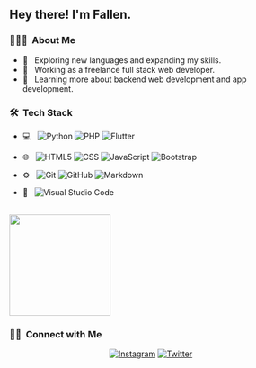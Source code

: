 <h2> Hey there! I'm Fallen.</h2>

<h3> 👨🏻‍💻 &nbsp;About Me </h3>

- 🤔 &nbsp; Exploring new languages and expanding my skills.
- 💼 &nbsp; Working as a freelance full stack web developer.
- 🌱 &nbsp; Learning more about backend web development and app development.

<h3> 🛠 &nbsp;Tech Stack</h3>

- 💻 &nbsp;
  ![Python](https://img.shields.io/badge/-Python-333333?style=flat&logo=python)
  ![PHP](https://img.shields.io/badge/-PHP-333333?style=flat&logo=PHP&logoColor=4f5b93)
  ![Flutter](https://img.shields.io/badge/-Flutter-333333?style=flat&logo=Flutter&logoColor=42A5F5)
  
- 🌐 &nbsp;
  ![HTML5](https://img.shields.io/badge/-HTML5-333333?style=flat&logo=HTML5)
  ![CSS](https://img.shields.io/badge/-CSS-333333?style=flat&logo=CSS3&logoColor=1572B6)
  ![JavaScript](https://img.shields.io/badge/-JavaScript-333333?style=flat&logo=javascript)
  ![Bootstrap](https://img.shields.io/badge/-Bootstrap-333333?style=flat&logo=bootstrap&logoColor=563D7C)
- ⚙️ &nbsp;
  ![Git](https://img.shields.io/badge/-Git-333333?style=flat&logo=git)
  ![GitHub](https://img.shields.io/badge/-GitHub-333333?style=flat&logo=github)
  ![Markdown](https://img.shields.io/badge/-Markdown-333333?style=flat&logo=markdown)
- 🔧 &nbsp;
  ![Visual Studio Code](https://img.shields.io/badge/-Visual%20Studio%20Code-333333?style=flat&logo=visual-studio-code&logoColor=007ACC)

<br/>

 <img height="180em" src="https://github-readme-stats.vercel.app/api?username=HJFallen&theme=buefy&show_icons=true" />
 <!--<img height="180em" src="https://github-readme-stats.vercel.app/api/top-langs/?username=HJFallen&theme=buefy&layout=compact" />-->

<br/>

<h3> 🤝🏻 &nbsp;Connect with Me </h3>

<p align="center">
<a href="https://www.instagram.com/fallen_dev/"><img alt="Instagram" src="https://img.shields.io/badge/Instagram-fallen_dev-blue?style=flat-square&logo=instagram"></a>
<a href="https://www.twitter.com/fallendev_"><img alt="Twitter" src="https://img.shields.io/badge/Twitter-fallendev_-blue?style=flat-square&logo=twitter"></a>
</p>
